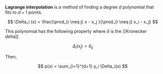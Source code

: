 **Lagrange interpolation** is a method of finding a degree $d$ polynomial that fits to $d+1$ points.

$$
\Delta_i (x) = \frac{\prod_{i \neq j} x - x_j }{\prod_{i \neq j} x_i - x_j}
$$

This polynomial has the following property where $\delta$ is the [[Kronecker delta]]

$$
\Delta_i(x_j) = \delta_{ij}
$$

Then,

$$
p(x) = \sum_{i=1}^{d+1} y_i \Delta_i(x)
$$